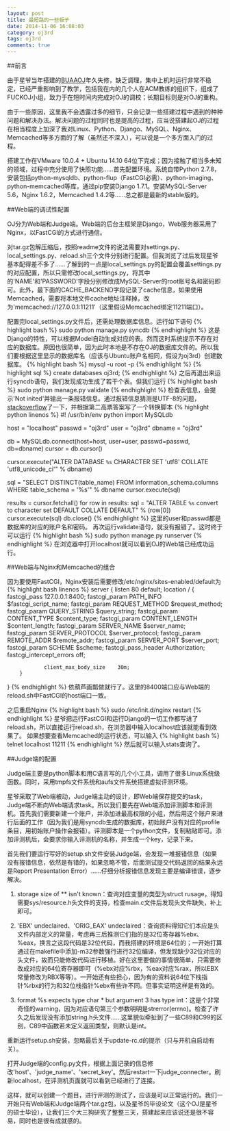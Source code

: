 ```yaml
---
layout: post
title: 最短路的一些板子
date: 2014-11-06 16:08:03
category: oj3rd
tags: oj3rd
comments: true
---
```

##前言

由于星爷当年搭建的[BUAAOJ](http://acm.buaa.edu.cn/)年久失修，缺乏调理，集中上机时运行非常不稳定，已经严重影响到了教学，包括我在内的几个人在ACM教练的组织下，组成了FUCKOJ小组，致力于在短时间内完成对OJ的调校；长期目标则是对OJ的重构。

由于一些原因，这里我不会透露过多的细节，只会记录一些搭建过程中遇到的种种问题和解决办法。解决问题的过程同时也是提高的过程，应当说搭建起OJ的过程在相当程度上加深了我对Linux、Python、Django、MySQL、Nginx、Memcached等多方面的了解（虽然还不深入），可以说是一个多方面入门的过程。

搭建工作在VMware 10.0.4 + Ubuntu 14.10 64位下完成；因为接触了相当多未知的领域，过程中充分使用了快照功能……首先配置环境。系统自带Python 2.7.8，安装包括python-mysqldb、python-flup（FastCGI必需）、python-imaging、python-memcached等库，通过pip安装Django 1.7.1。安装MySQL-Server 5.6，Nginx 1.6.2，Memcached 1.4.2等……总之都是最新的stable版的。

##Web端的调试性配置

OJ分为Web端和Judge端。Web端的后台主框架是Django，Web服务器采用了Nginx，以FastCGI的方式进行通信。

对tar.gz包解压缩后，按照readme文件的说法需要对settings.py、local_settings.py、reload.sh三个文件分别进行配置。但我浏览了过后发现星爷基本配得差不多了……了解到的一点是local_settings.py的配置会覆盖settings.py的对应配置，所以只需修改local_settings.py，将其中的'NAME'和'PASSWORD'字段分别修改成MySQL-Server的root账号名和密码即可。此外，最下面的CACHE_BACKEND字段记录了cache信息，如果使用Memcached，需要将本地文件cache地址注释掉，改为'memcached://127.0.0.1:11211'（这里假设Memcached绑定11211端口）。

配置完local_settings.py文件后，还需处理数据库信息。运行如下语句
{% highlight bash %} sudo python manage.py syncdb {% endhighlight %}
这是Django的特性，可以根据Model自动生成对应的表。然而这时系统提示不存在对应的数据库。原因也很简单，因为此时本地是不存在OJ的数据库文件的。所以我们要根据这里显示的数据库名（应该与Ubuntu账户名相同，假设为oj3rd）创建数据库。
{% highlight bash %} mysql -u root -p {% endhighlight %}
{% highlight sql %} create databases oj3rd; {% endhighlight %}
之后再退出来运行syncdb语句，我们发现成功生成了若干个表。但我们运行
{% highlight bash %} sudo python manage.py validate {% endhighlight %}
检查表信息，会提示'Not inited'并输出一条报错信息。通过报错信息猜测是UTF-8的问题，[stackoverflow](http://stackoverflow.com/questions/2108824/mysql-incorrect-string-value-error-when-save-unicode-string-in-django)了一下，并根据第二高票答案写了一个转换脚本
{% highlight python linenos %}
#! /usr/bin/env python
import MySQLdb

host = "localhost"
passwd = "oj3rd"
user = "oj3rd"
dbname = "oj3rd"

db = MySQLdb.connect(host=host, user=user, passwd=passwd, db=dbname)
cursor = db.cursor()

cursor.execute("ALTER DATABASE `%s` CHARACTER SET 'utf8' COLLATE 'utf8_unicode_ci'" % dbname)

sql = "SELECT DISTINCT(table_name) FROM information_schema.columns WHERE table_schema = '%s'" % dbname
cursor.execute(sql)

results = cursor.fetchall()
for row in results:
    sql = "ALTER TABLE `%s` convert to character set DEFAULT COLLATE DEFAULT" % (row[0])
    cursor.execute(sql)
db.close()
{% endhighlight %}
这里的user和passwd都是数据库的对应的账户名和密码。
再次运行validate语句，就没有报错了。这时终于可以运行
{% highlight bash %} sudo python manage.py runserver {% endhighlight %}
在浏览器中打开localhost就可以看到OJ的Web端已经成功运行。

##Web端与Nginx和Memcached的组合

因为要使用FastCGI，Nginx安装后需要修改/etc/nginx/sites-enabled/default为
{% highlight bash linenos %}
server {
        listen  80 default;
        location / {
                fastcgi_pass 127.0.0.1:8400;
                fastcgi_param   PATH_INFO       $fastcgi_script_name;
                fastcgi_param   REQUEST_METHOD  $request_method;
                fastcgi_param   QUERY_STRING    $query_string;
                fastcgi_param   CONTENT_TYPE    $content_type;
                fastcgi_param   CONTENT_LENGTH  $content_length;
                fastcgi_param   SERVER_NAME     $server_name;
                fastcgi_param   SERVER_PROTOCOL $server_protocol;
                fastcgi_param   REMOTE_ADDR     $remote_addr;
                fastcgi_param   SERVER_PORT     $server_port;
                fastcgi_param   SCHEME          $scheme;
                fastcgi_pass_header             Authorization;
                fastcgi_intercept_errors        off;

                client_max_body_size    30m;
        }
}
{% endhighlight %}
依葫芦画瓢做就行了。这里的8400端口应与Web端的reload.sh中FastCGI的host端口一致。

之后重启Nginx
{% highlight bash %} sudo /etc/init.d/nginx restart {% endhighlight %}
星爷把运行FastCGI和运行Django的一切工作都写进了reload.sh，所以直接运行reload.sh，在浏览器中输入localhost应该就能看到效果了。
如果想要查看Memcached的运行状态，可以输入
{% highlight bash %} telnet localhost 11211 {% endhighlight %}
然后就可以输入stats查询了。

##Judge端的配置

Judge端主要是python脚本和用C语言写的几个小工具，调用了很多Linux系统级函数。同时，采用tmpfs文件系统和aufs文件系统搭建虚拟评测环境。

星爷采取了Web端被动，Judge端主动的设计，即Web端保存提交的task，Judge端不断向Web端请求task。所以我们要先在Web端添加评测脚本和评测机。首先我们需要新建一个账户，并添加进最高权限的小组，然后用这个账户来进行后面的工作（因为我们是用syncdb生成的数据库，初始账户没有对应的profile条目，用初始账户操作会报错）。评测脚本是一个python文件，复制粘贴即可。添加评测机后，会要求你输入评测机的名称，并生成一个key，记录下来。

首先我们要运行写好的setup.sh文件安装Judge端，会发现一堆报错信息（如果没有报错信息，依然是有错的，如果忽略不管，后面测试提交代码返回的结果永远是Report Presentation Error）……仔细分析报错信息发现主要是编译错误，逐步解决。

1. storage size of ** isn't known：查询对应变量的类型为struct rusage，得知需要sys/resource.h头文件的支持，检查main.c文件后发现头文件缺失，补上即可。

2. 'EBX' undeclaired、'ORIG_EAX' undeclaired：查询资料得知它们本应是头文件内部定义的常量，考虑再三后推测它们指的是32位寄存器%ebx、%eax，换言之这段代码是32位代码，而我搭建的环境是64位的；一开始打算通过在makefile中添加-m32参数强行进行32位编译，但发现缺少32位对应的头文件，故而只能修改代码进行移植。好在这里要做的事情很简单，只需要修改成对应的64位寄存器即可（%ebx对应%rbx，%eax对应%rax，所以EBX常量修改为RBX等等）。一开始还有些担心，因为有的资料说64位下栈指针%rbx的行为和32位栈指针%ebx有些许不同。但事实证明这样是有效的。

3. format %s expects type char * but argument 3 has type int：这是个非常奇怪的warning，因为对应语句第三个参数明明是strerror(errno)。检查了许久之后发现没有添加string.h头文件……这里貌似牵扯到了一些C89和C99的区别，C89中函数若未定义返回类型，则默认是int。

重新运行setup.sh安装，忽略最后关于update-rc.d的提示（只与开机自启动有关）。

打开Judge端的config.py文件，根据上面记录的信息修改'host'、'judge_name'、'secret_key'。然后restart一下judge_connecter。刷新localhost，在评测机页面就可以看到已经进行了连接。

这样，就可以创建一个题目，进行评测的测试了，应该是可以正常运行的。我们一开始只有Web端和Judge端两个tar.gz包，以及星爷的毕设论文（这个OJ是星爷的硕士毕设），让我们三个大三狗研究了整整三天，搭建起来应该说还是很不容易，同时也是很有成就感的。